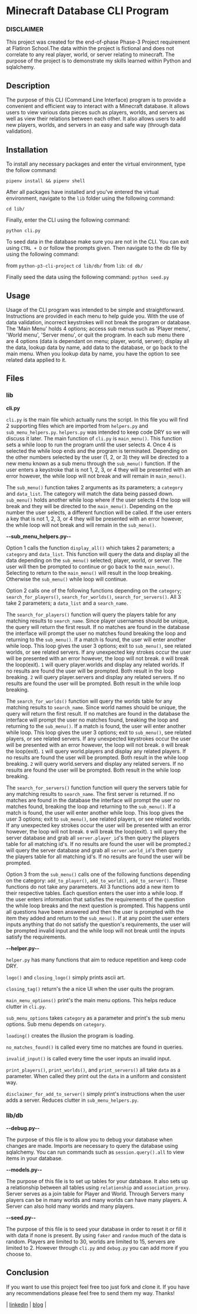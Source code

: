 # Minecraft Database CLI Program

### DISCLAIMER

This project was created for the end-of-phase Phase-3 Project requirement at Flatiron School.The data within the project is fictional and does not correlate to any real player, world, or server relating to minecraft. The purpose of the project is to demonstrate my skills learned within Python and sqlalchemy.

## Description 

The purpose of this CLI (Command Line Interface) program is to provide a convenient and efficient way to interact with a Minecraft database. It allows users to view various data pieces such as players, worlds, and servers as well as view their relations between each other. It also allows users to add new players, worlds, and servers in an easy and safe way (through data validation).

## Installation

To install any necessary packages and enter the virtual environment, type the follow command:

```pipenv install && pipenv shell```

After all packages have installed and you've entered the virtual environment, navigate to the `lib` folder using the following command:

```cd lib/```

Finally, enter the CLI using the following command:

```python cli.py```

To seed data in the database make sure you are not in the CLI. You can exit using `CTRL + D` or follow the prompts given. Then navigate to the db file by using the following command:

from `python-p3-cli-project`
```cd lib/db/```
from `lib`:
```cd db/```

Finally seed the data using the following command:
```python seed.py```

## Usage

Usage of the CLI program was intended to be simple and straightforward. Instructions are provided in each menu to help guide you. With the use of data validation, incorrect keystrokes will not break the program or database. The 'Main Menu' holds 4 options; access sub menus such as 'Player menu', 'World menu', 'Server menu', or quit the program. In each sub menu there are 4 options (data is dependant on menu; player, world, server); display all the data, lookup data by name, add data to the database, or go back to the main menu. When you lookup data by name, you have the option to see related data applied to it. 

## Files

### lib

**cli.py**

`cli.py` is the main file which actually runs the script. In this file you will find 2 supporting files which are imported from `helpers.py` and `sub_menu_helpers.py`. `helpers.py` was intended to keep code DRY so we will discuss it later. The main function of `cli.py` is `main_menu()`. This function sets a while loop to run the program until the user selects 4. Once 4 is selected the while loop ends and the program is terminated. Depending on the other numbers selected by the user (1, 2, or 3) they will be directed to a new menu known as a sub menu through the `sub_menu()` function. If the user enters a keystroke that is not 1, 2, 3, or 4 they will be presented with an error however, the while loop will not break and will remain in `main_menu()`. 

The `sub_menu()` function takes 2 arguments as its parameters; a `category` and `data_list`. The category will match the data being passed down. `sub_menu()` holds another while loop where if the user selects 4 the loop will break and they will be directed to the `main_menu()`. Depending on the number the user selects, a different function will be called. If the user enters a key that is not 1, 2, 3, or 4 they will be presented with an error however, the while loop will not break and will remain in the `sub_menu()`.

**--sub_menu_helpers.py--**

Option 1 calls the function `display_all()` which takes 2 parameters; a `category` and `data_list`. This function will query the data and display all the data depending on the `sub_menu()` selected; player, world, or server. The user will then be prompted to continue or go back to the `main_menu()`. Selecting to return to the `main_menu()` will result in the  loop breaking. Otherwise the `sub_menu()` while loop will continue.

Option 2 calls one of the following functions depending on the `category`; `search_for_players()`, `search_for_worlds()`, `search_for_servers()`. All 3 take 2 parameters; a `data_list` and a `search_name`. 

The `search_for_players()` function will query the players table for any matching results to `search_name`. Since player usernames should be unique, the query will return the first result. If no matches are found in the database the interface will prompt the user no matches found breaking the loop and returning to the `sub_menu()`. If a match is found, the user will enter another while loop. This loop gives the user 3 options; exit to `sub_menu()`, see related worlds, or see related servers. If any unexpected key strokes occur the user will be presented with an error however, the loop will not break. `0` will break the loop(exit). `1` will query player.worlds and display any related worlds. If no results are found the user will be prompted. Both result in the loop breaking. `2` will query player.servers and display any related servers. If no results are found the user will be prompted. Both result in the while loop breaking. 

The `search_for_worlds()` function will query the worlds table for any matching results to `search_name`. Since world names should be unique, the query will return the first result. If no matches are found in the database the interface will prompt the user no matches found, breaking the loop and returning to the `sub_menu()`. If a match is found, the user will enter another while loop. This loop gives the user 3 options; exit to `sub_menu()`, see related players, or see related servers. If any unexpected keystrokes occur the user will be presented with an error however, the loop will not break. `0` will break the loop(exit). `1` will query world.players and display any related players. If no results are found the user will be prompted. Both result in the while loop breaking. `2` will query world.servers and display any related servers. If no results are found the user will be prompted. Both result in the while loop breaking.

The `search_for_servers()` function function will query the servers table for any matching results to `search_name`. The first server is returned. If no matches are found in the database the interface will prompt the user no matches found, breaking the loop and returning to the `sub_menu()`. If a match is found, the user will enter another while loop. This loop gives the user 3 options; exit to `sub_menu()`, see related players, or see related worlds. If any unexpected key strokes occur the user will be presented with an error however, the loop will not break. `0` will break the loop(exit). `1` will query the server database and grab all `server.player_id`'s then query the players table for all matching id's. If no results are found the user will be prompted.`2` will query the server database and grab all `server.world_id`'s then query the players table for all matching id's. If no results are found the user will be prompted.

Option 3 from the `sub_menu()` calls one of the following functions depending on the category: `add_to_player()`, `add_to_world()`, `add_to_server()`. These functions do not take any parameters. All 3 functions add a new item to their respective tables. Each question enters the user into a while loop. If the user enters information that satisfies the requirements of the question the while loop breaks and the next question is prompted. This happens until all questions have been answered and then the user is prompted with the item they added and return to the `sub_menu()`. If at any point the user enters inputs anything that do not satisfy the question's requirements, the user will be prompted invalid input and the while loop will not break until the inputs satisfy the requirements. 

**--helper.py--**

`helper.py` has many functions that aim to reduce repetition and keep code DRY. 

`logo()` and `closing_logo()` simply prints ascii art. 

`closing_tag()` return's the a nice UI when the user quits the program.

`main_menu_options()` print's the main menu options. This helps reduce clutter in `cli.py`.

`sub_menu_options` takes `category` as a parameter and print's the sub menu options. Sub menu depends on `category`.

`loading()` creates the illusion the program is loading. 

`no_matches_found()` is called every time no matches are found in queries.

`invalid_input()` is called every time the user inputs an invalid input.

`print_players()`, `print_worlds()`, and `print_servers()` all take `data` as a parameter. When called they print out the `data` in a uniform and consistent way. 

`disclaimer_for_add_to_server()` simply print's instructions when the user adds a server. Reduces clutter in `sub_menu_helpers.py`.


### lib/db

**--debug.py--**

The purpose of this file is to allow you to debug your database when changes are made. Imports are necessary to query the database using sqlalchemy. You can run commands such as `session.query().all` to view items in your database.

**--models.py--**

The purpose of this file is to set up tables for your database. It also sets up a relationship between all tables using `relationship` and `association_proxy`. Server serves as a join table for Player and World. Through Servers many players can be in many worlds and many worlds can have many players. A Server can also hold many worlds and many players. 

**--seed.py--**

The purpose of this file is to seed your database in order to reset it or fill it with data if none is present. By using `faker` and `random` much of the data is random. Players are limited to 30, worlds are limited to 15, servers are limited to 2. However through `cli.py` and `debug.py` you can add more if you choose to.

## Conclusion
If you want to use this project feel free too just fork and clone it. If you have any recommendations please feel free to send them my way. Thanks!

| [linkedin](https://www.linkedin.com/in/jesse-ilc-se2023/) | [blog](https://dev.to/jesseilc123) |

